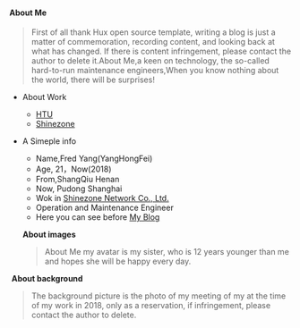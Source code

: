 #### About Me
> First of all thank Hux open source template, writing a blog is just a matter of commemoration, recording content, and looking back at what has changed. If there is content infringement, please contact the author to delete it.About Me,a keen on technology, the so-called hard-to-run maintenance engineers,When you know nothing about the world, there will be surprises!

- About Work
  - [HTU](http://htuidc.com)
  - [Shinezone](http://www.shinezone.com)

- A Simeple info
  - Name,Fred Yang(YangHongFei)
  - Age, 21，Now(2018)
  - From,ShangQiu Henan
  - Now, Pudong Shanghai
  - Wok in [Shinezone Network Co., Ltd.](http://www.shinezone.com)
  - Operation and Maintenance Engineer
  - Here you can see before [My Blog](http://www.cnblogs.com/yangxiaofei)




   **About images**
  > About Me  my avatar is my sister, who is 12 years younger than me and hopes she will be happy every day.

​       **About background**

  > The background picture is the photo of my meeting of my at the time of my work in 2018, only as a reservation, if infringement, please contact the author to delete.


